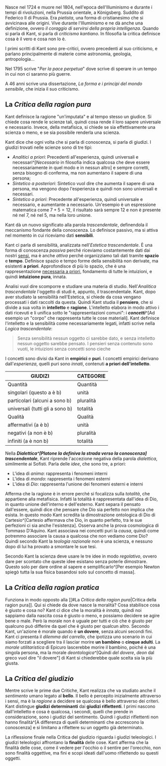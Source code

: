 Nasce nel 1724 e muore nel 1804, nell'epoca dell'Illuminismo e durante i tempi di rivoluzioni, nella Prussia orientale, a Königsberg. Suddito di Federico II di Prussia. Era *pietista*, una forma di cristianesimo che si avvicinava alle origini. Vive durante l'Illuminismo e ne dà anche una definizione, ovvero *il coraggio di servirsi della propria intelligenza*.
Quando si parla di Kant, si parla di *criticismo kantiano*. In filosofia la critica definisce cosa è il vero e cosa non lo è.

I primi scritti di Kant sono pre-critici, ovvero precedenti al suo criticismo, e parlano principalmente di materie come astronomia, geologia, antropologia... 

Nel 1795 scrive "*Per la pace perpetua*" dove scrive di sperare in un tempo in cui non ci saranno più guerre.

A 46 anni scrive una dissertazione, *La forma e i principi del mondo sensibile*, che inizia il suo criticismo.

## La <i>Critica della ragion pura</i>
Kant definisce la ragione "un'imputata" e al tempo stesso un giudice.
Si chiede cosa rende le scienze tali, quindi cosa rende il loro sapere universale e necessario. Invece, della metafisica, si chiede se sia effettivamente una scienza o meno, e se sia possibile renderla una scienza.

Kant dice che ogni volta che si parla di conoscenza, si parla di giudizi. I giudizi trovati nelle scienze sono di tre tipi:
- *Analitici a priori*: Precedenti all'esperienza, quindi universali e necessari^[*Necessario* in filosofia indica qualcosa che deve essere necessariamente in quel modo e in nessun altro] e sempre corretti, senza bisogno di conferma, ma non aumentano il sapere di una persona;
- *Sintetico a posteriori*: Sintetico vuol dire che aumenta il sapere di una persona, ma vengono dopo l'esperienza e quindi non sono universali e necessari.
- *Sintetico a priori*: Precedente all'esperienza, quindi universale e necessario, e aumentante a necessario. Un'esempio è un espressione matematica come $7+5=12$, il risultato sarà sempre $12$ e non è presente né nel $7$, né nel $5$, ma nella loro unione.

Kant dà un nuovo significato alla parola *trascendentale*, definendola il meccanismo fondante della conoscenza. Lo definisce passivo, ma si attiva nel momento in cui riceviamo dati **sensibili**.

Kant ci parla di sensibilità, analizzata nell'*Estetica trascendentale*. È una forma di conoscenza *passiva* perché riceviamo costantemente dati dai nostri <u>sensi</u>, ma è anche *attiva* perché organizziamo tali dati tramite **spazio** e **tempo**. Definisce spazio e tempo forme della sensibilità non derivate, ma esistenti **a priori**. Approfondisce di più lo spazio, che è una rappresentazione <u>necessaria a priori</u>, fondamento di tutte le intuizioni, e quindi **intuizione pura**, innata.

Analisi vuol dire scomporre e studiare una materia di studio. Nell'*Analitica trascendentale* l'oggetto di studi è, appunto, il trascendentale. Kant, dopo aver studiato la sensibilità nell'Estetica, si chiede da cosa vengano processati i dati raccolti da questa. Quindi Kant studia il **pensiero**, che si divide a sua volta in **intelletto** e **ragione**. L'intelletto elabora in modo attivo i dati ricevuti e li unifica sotto le "rappresentazioni comuni": i ***concetti***^[Ad esempio un "corpo" che rappresenta tutte le cose materiali]. Kant definisce l'intelletto e la sensibilità come necessariamente legati, infatti scrive nella *Logica trascendentale*:

> Senza sensibilità nessun oggetto ci sarebbe dato, e senza intelletto nessun oggetto sarebbe pensato. I pensieri senza contenuto sono vuoti, le intuizioni senza concetti sono cieche

I concetti sono divisi da Kant in **empirici** e **puri**. I concetti empirici derivano dall'*esperienza*, quelli puri sono *innati*, contenuti **a priori dell'intelletto**. 

 | GIUDIZI                         | CATEGORIE |
 | ------------------------------- | --------- |
 | Quantità                        | Quantità  |
 | singolari (questo a è b)        | unità     |
 | particolari (alcuni a sono b)   | pluralità |
 | universali (tutti gli a sono b) | totalità  |
 | Qualità                         | Qualità   |
 | affermativi (a è b)             | unità     |
 | negativi (a non è b)            | pluralità |
 | infiniti (a è non b)            | totalità  |

Nella ***Dialettica^[Platone la definiva la strada verso la conoscenza] trascendentale***, Kant riprende l'accezione negativa della parola *dialettica*, similmente ai Sofisti.
Parla delle *idee*, che sono tre, a priori:
- L'idea di *anima*: rappresenta i fenomeni interni
- L'idea di *mondo*: rappresenta i fenomeni esterni
- L'idea di *Dio*: rappresenta l'unione dei fenomeni esterni e interni

Afferma che la ragione è in errore perché si focalizza sulla *totalità*, che appartiene alla metafisica. Infatti la totalità è rappresentata dall'idea di Dio, in quanto unione dell'interno e dell'esterno.
Kant separa il pensato dall'essere, quindi dice che pensare che Dio sia perfetto non implica che esista. In questo modo Kant scredita la dimostrazione ontologica di Dio di Cartesio^[Cartesio affermava che Dio, in quanto perfetto, tra le sue perfezioni ci sia anche l'esistenza].
Osserva anche la prova cosmologica di Tommaso D'Aquino. Kant associava nei concetti puri la *causa*, quindi come potremmo associare la causa a qualcosa che non vediamo come Dio?
Quindi secondo Kant la *teologia razionale* non è una scienza, e nessuno dopo di lui ha provato a smontare le sue tesi. 

Secondo Kant la scienza deve usare le tre idee in modo *regolativo*, ovvero dare per scontato che queste idee esistano senza poterle dimostrare. Questo solo per dare ordine al sapere e semplificarlo^[Per esempio Newton spiegò tutta la sua fisica basandosi solo sul concetto di massa].

## La <i>Critica della ragion pratica</i>
Funziona in modo opposto alla [[#La <i>Critica della ragion pura</i>|Critica della ragion pura]]. Qui si chiede da dove nasce la moralità? Cosa stabilisce cosa è giusto e cosa no?
Kant ci dice che la moralità è *innata*, quindi noi sappiamo dalla nascita cosa è giusto o meno, e possiamo decidere se agire bene o male. Però la morale non è uguale per tutti e ciò che è giusto per qualcuno può differire da quel che è giusto per qualcun altro.
Secondo Kant, un'azione è morale quando è **un dovere**, senza alcuni secondi fini.
Kant ci presenta il *dilemma del carrello*, che ipotizza uno scenario in cui siamo forzati a scegliere tra il lasciar morire **un bambino** o **cinque adulti**. La <i>morale utilitaristica</i> di Epicuro lascerebbe morire il bambino, poiché è una singola persona, ma la morale *deontologica*^[Quindi *del dovere*, *deon* dal greco vuol dire "il dovere"] di Kant si chiederebbe quale scelta sia la più giusta.

## La <i>Critica del giudizio</i>
Mentre scrive le prime due Critiche, Kant realizza che va studiato anche il *sentimento* umano legato al **bello**. Il bello è percepito inizialmente attraverso i sensi, ma è la *ragione* a decidere se qualcosa è bello attraverso dei criteri.
Kant distingue **giudizi determinanti** dai **giudizi riflettenti**. I primi nascono dall'intelletto e cosa è  qualcosa, i secondi, quelli che prende in considerazione, sono i giudizi del sentimento. Quindi i giudizi riflettenti non hanno finalità^[A differenza di quelli determinanti che accrescono la conoscenza] e si limitano a riflettere su un oggetto già determinato.

La riflessione finale nella Critica del giudizio riguarda i giudizi teleologici. I giudizi teleologici affrontano la **finalità** delle cose. Kant afferma che la finalità delle cose, come il vedere per l'occhio o il sentire per l'orecchio, non sono finalità oggettive, ma fini e scopi ideati dall'uomo riflettendo su questi oggetti.